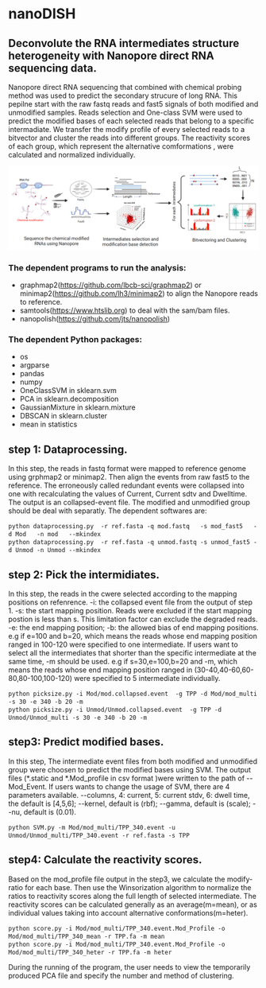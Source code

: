 # nanoDISH
## Deconvolute the RNA intermediates structure heterogeneity with Nanopore direct RNA sequencing data.
Nanopore direct RNA sequencing that combined with chemical probing method was used to predict the secondary strucure of long RNA. This pepilne start with the raw fastq reads and fast5 signals of both modified and unmodified samples. Reads selection and One-class SVM were used to predict the modified bases of each selected reads that belong to a specific intermadiate. We transfer the modify profile of every selected reads to a bitvector and cluster the reads into different groups. The reactivity scores of each group, which represent the alternative comformations , were calculated and normalized individually. 

![flow](docs/Figures/Flow.png)

### The dependent programs to run the analysis:
- graphmap2(https://github.com/lbcb-sci/graphmap2) or minimap2(https://github.com/lh3/minimap2) to align the Nanopore reads to reference.
- samtools(https://www.htslib.org) to deal with the sam/bam files.
- nanopolish(https://github.com/jts/nanopolish)


### The dependent Python packages:
- os
- argparse
- pandas
- numpy
- OneClassSVM in sklearn.svm
- PCA in sklearn.decomposition 
- GaussianMixture in sklearn.mixture
- DBSCAN in sklearn.cluster
- mean in statistics


step 1: Dataprocessing.
--------------------------------------------
In this step, the reads in fastq format were mapped to reference genome using grphmap2 or minimap2. Then align the events from raw fast5 to the reference. The erroneously called redundant events were collapsed into one with recalculating the values of Current, Current sdtv and Dwelltime. The output is an collapsed-event file. The modified and unmodified group should be deal with separatly. The dependent softwares are:

```
python dataprocessing.py  -r ref.fasta -q mod.fastq   -s mod_fast5   -d Mod   -n mod   --mkindex
python dataprocessing.py  -r ref.fasta -q unmod.fastq -s unmod_fast5 -d Unmod -n Unmod --mkindex
```

step 2: Pick the intermidiates. 
-------------------------------
In this step, the reads in the cwere selected according to the mapping positions on refenrence. -i: the collapsed event file from the output of step 1. -s: the start mapping position. Reads were excluded if the start mapping postion is less than s. This limitation factor can exclude the degraded reads. -e: the end mapping position; -b: the allowed bias of end mapping positions. e.g if e=100 and b=20, which means the reads whose end mapping position ranged in 100-120 were specified to one intermediate.  If users want to select all the intermediates that shorter than the specific intermediate at the same time, -m should be used. e.g if s=30,e=100,b=20 and -m, which means the reads whose end mapping position ranged in (30-40,40-60,60-80,80-100,100-120) were specified to 5 intermediate individually.

```
python picksize.py -i Mod/mod.collapsed.event  -g TPP -d Mod/mod_multi -s 30 -e 340 -b 20 -m
python picksize.py -i Unmod/Unmod.collapsed.event  -g TPP -d Unmod/Unmod_multi -s 30 -e 340 -b 20 -m
```

step3: Predict modified bases.
--------------------------------------------
In this step, The intermediate event files from both modified and unmodified group were choosen to predict the modified bases using SVM. The output files (*.static and *.Mod_profile in csv format )were written to the path of --Mod_Event. If users wants to change the usage of SVM, there are 4 parameters available. --columns, 4: current, 5: current stdv, 6: dwell time, the default is [4,5,6]; --kernel, default is (rbf); --gamma, default is (scale); --nu, default is (0.01).

```
python SVM.py -m Mod/mod_multi/TPP_340.event -u Unmod/Unmod_multi/TPP_340.event -r ref.fasta -s TPP
```

step4: Calculate the reactivity scores.
--------------------------------------------
Based on the mod_profile file output in the step3, we calculate the modify-ratio for each base. Then use the Winsorization algorithm to normalize the ratios to reactivity scores along the full length of selected intermediate. The reactivity scores can be calculated generally as an average(m=mean), or as individual values taking into account alternative conformations(m=heter). 
```
python score.py -i Mod/mod_multi/TPP_340.event.Mod_Profile -o Mod/mod_multi/TPP_340_mean -r TPP.fa -m mean
python score.py -i Mod/mod_multi/TPP_340.event.Mod_Profile -o Mod/mod_multi/TPP_340_heter -r TPP.fa -m heter
```
During the running of the program, the user needs to view the temporarily produced PCA file and specify the number and method of clustering.

